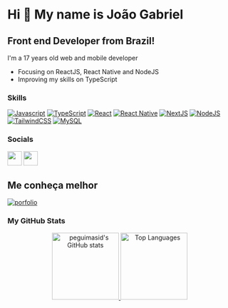 Hi 👋 My name is João Gabriel
==========================

Front end Developer from Brazil!
-----------------------------

I'm a 17 years old web and mobile developer 

- Focusing on ReactJS, React Native and NodeJS
- Improving my skills on TypeScript

### Skills

<p align="left">
<a href="https://developer.mozilla.org/en-US/docs/Web/JavaScript" target="_blank" rel="noreferrer"><img src="https://img.shields.io/badge/JavaScript-171717?style=for-the-badge&logo=javascript&logoColor=F7DF1E" alt="Javascript" /></a>
<a href="https://www.typescriptlang.org" target="_blank" rel="noreferrer"><img src="https://img.shields.io/badge/TypeScript-171717?style=for-the-badge&logo=typescript&logoColor=3178c6" alt="TypeScript" /></a>
<a href="https://reactjs.org/" target="_blank" rel="noreferrer"><img src="https://img.shields.io/badge/React-171717?style=for-the-badge&logo=react&logoColor=61DAFB" alt="React" /></a>
<a href="https://reactnative.dev" target="_blank" rel="noreferrer"><img src="https://img.shields.io/badge/React_Native-171717?style=for-the-badge&logo=react&logoColor=61DAFB" alt="React Native" /></a>
<a href="https://nextjs.org" target="_blank" rel="noreferrer"><img src="https://img.shields.io/badge/next.js-171717?style=for-the-badge&logo=nextdotjs&logoColor=white" alt="NextJS" /></a>
<a href="https://nodejs.org" target="_blank" rel="noreferrer"><img src="https://img.shields.io/badge/Node.js-171717?style=for-the-badge&logo=nodedotjs&logoColor=339933" alt="NodeJS" /></a>
<a href="https://https://tailwindcss.com" target="_blank" rel="noreferrer"><img src="https://img.shields.io/badge/Tailwind_CSS-171717?style=for-the-badge&logo=tailwind-css&logoColor=38B2AC" alt="TailwindCSS" /></a>
<a href="https://dev.mysql.com" target="_blank" rel="noreferrer"><img src="https://img.shields.io/badge/MySQL-171717?style=for-the-badge&logo=mysql&logoColor=white" alt="MySQL" /></a>

</p>

### Socials

<p align="left"> <a href="https://discord.com/users/482245936328998912" target="_blank" rel="noreferrer"><img src="https://raw.githubusercontent.com/danielcranney/readme-generator/main/public/icons/socials/discord.svg" width="32" height="32" /></a>  <a href="https://www.linkedin.com/in/joao-schwabe" target="_blank" rel="noreferrer"><img src="https://raw.githubusercontent.com/danielcranney/readme-generator/main/public/icons/socials/linkedin.svg" width="32" height="32" /></a></p>

## Me conheça melhor
<a href="https://portfolio-joaoschwabe.vercel.app/" target="_blank" rel="noreferrer"><img src="https://img.shields.io/badge/Portfólio-171717?style=for-the-badge&logo=send&logoColor=white" alt="porfolio" /></a>


### My GitHub Stats
<div align="center">  
<a href="http://www.github.com/JoaoSchwabe">
  <img src="https://github-readme-stats-peguimasid.vercel.app/api?username=JoaoSchwabe&show_icons=true&hide=&count_private=true&title_color=white&text_color=c8c8c8&icon_color=3382ed&bg_color=171717&hide_border=false&show_icons=true" alt="peguimasid's GitHub stats" style="height: 150px"/>
</a>
<a href="https://github.com/JoaoSchwabe">
  <img src="https://github-readme-stats-peguimasid.vercel.app/api/top-langs/?username=JoaoSchwabe&layout=compact&title_color=white&text_color=c8c8c8&icon_color=3382ed&bg_color=171717&hide_border=false&locale=en&custom_title=Top%20%Languages" alt="Top Languages" style="height: 150px"/>
</a>


</div>

